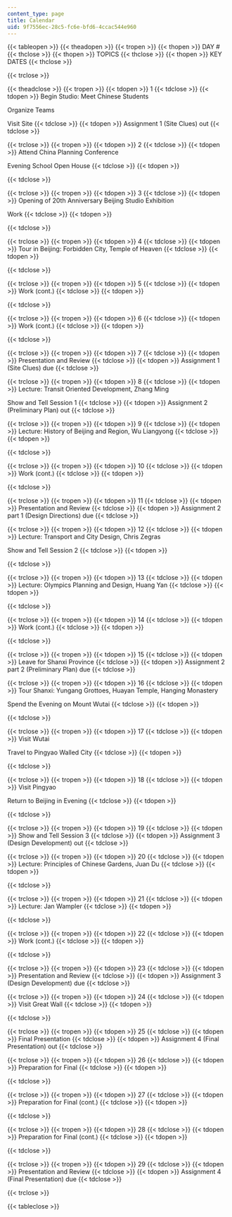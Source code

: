 ```yaml
---
content_type: page
title: Calendar
uid: 9f7556ec-28c5-fc6e-bfd6-4ccac544e960
---
```


{{< tableopen >}}
{{< theadopen >}}
{{< tropen >}}
{{< thopen >}}
DAY #
{{< thclose >}}
{{< thopen >}}
TOPICS
{{< thclose >}}
{{< thopen >}}
KEY DATES
{{< thclose >}}

{{< trclose >}}

{{< theadclose >}}
{{< tropen >}}
{{< tdopen >}}
1
{{< tdclose >}}
{{< tdopen >}}
Begin Studio: Meet Chinese Students  
  
Organize Teams  
  
Visit Site
{{< tdclose >}}
{{< tdopen >}}
Assignment 1 (Site Clues) out
{{< tdclose >}}

{{< trclose >}}
{{< tropen >}}
{{< tdopen >}}
2
{{< tdclose >}}
{{< tdopen >}}
Attend China Planning Conference  
  
Evening School Open House
{{< tdclose >}}
{{< tdopen >}}

{{< tdclose >}}

{{< trclose >}}
{{< tropen >}}
{{< tdopen >}}
3
{{< tdclose >}}
{{< tdopen >}}
Opening of 20th Anniversary Beijing Studio Exhibition  
  
Work
{{< tdclose >}}
{{< tdopen >}}

{{< tdclose >}}

{{< trclose >}}
{{< tropen >}}
{{< tdopen >}}
4
{{< tdclose >}}
{{< tdopen >}}
Tour in Beijing: Forbidden City, Temple of Heaven
{{< tdclose >}}
{{< tdopen >}}

{{< tdclose >}}

{{< trclose >}}
{{< tropen >}}
{{< tdopen >}}
5
{{< tdclose >}}
{{< tdopen >}}
Work (cont.)
{{< tdclose >}}
{{< tdopen >}}

{{< tdclose >}}

{{< trclose >}}
{{< tropen >}}
{{< tdopen >}}
6
{{< tdclose >}}
{{< tdopen >}}
Work (cont.)
{{< tdclose >}}
{{< tdopen >}}

{{< tdclose >}}

{{< trclose >}}
{{< tropen >}}
{{< tdopen >}}
7
{{< tdclose >}}
{{< tdopen >}}
Presentation and Review
{{< tdclose >}}
{{< tdopen >}}
Assignment 1 (Site Clues) due
{{< tdclose >}}

{{< trclose >}}
{{< tropen >}}
{{< tdopen >}}
8
{{< tdclose >}}
{{< tdopen >}}
Lecture: Transit Oriented Development, Zhang Ming  
  
Show and Tell Session 1
{{< tdclose >}}
{{< tdopen >}}
Assignment 2 (Preliminary Plan) out
{{< tdclose >}}

{{< trclose >}}
{{< tropen >}}
{{< tdopen >}}
9
{{< tdclose >}}
{{< tdopen >}}
Lecture: History of Beijing and Region, Wu Liangyong
{{< tdclose >}}
{{< tdopen >}}

{{< tdclose >}}

{{< trclose >}}
{{< tropen >}}
{{< tdopen >}}
10
{{< tdclose >}}
{{< tdopen >}}
Work (cont.)
{{< tdclose >}}
{{< tdopen >}}

{{< tdclose >}}

{{< trclose >}}
{{< tropen >}}
{{< tdopen >}}
11
{{< tdclose >}}
{{< tdopen >}}
Presentation and Review
{{< tdclose >}}
{{< tdopen >}}
Assignment 2 part 1 (Design Directions) due
{{< tdclose >}}

{{< trclose >}}
{{< tropen >}}
{{< tdopen >}}
12
{{< tdclose >}}
{{< tdopen >}}
Lecture: Transport and City Design, Chris Zegras  
  
Show and Tell Session 2
{{< tdclose >}}
{{< tdopen >}}

{{< tdclose >}}

{{< trclose >}}
{{< tropen >}}
{{< tdopen >}}
13
{{< tdclose >}}
{{< tdopen >}}
Lecture: Olympics Planning and Design, Huang Yan
{{< tdclose >}}
{{< tdopen >}}

{{< tdclose >}}

{{< trclose >}}
{{< tropen >}}
{{< tdopen >}}
14
{{< tdclose >}}
{{< tdopen >}}
Work (cont.)
{{< tdclose >}}
{{< tdopen >}}

{{< tdclose >}}

{{< trclose >}}
{{< tropen >}}
{{< tdopen >}}
15
{{< tdclose >}}
{{< tdopen >}}
Leave for Shanxi Province
{{< tdclose >}}
{{< tdopen >}}
Assignment 2 part 2 (Preliminary Plan) due
{{< tdclose >}}

{{< trclose >}}
{{< tropen >}}
{{< tdopen >}}
16
{{< tdclose >}}
{{< tdopen >}}
Tour Shanxi: Yungang Grottoes, Huayan Temple, Hanging Monastery  
  
Spend the Evening on Mount Wutai
{{< tdclose >}}
{{< tdopen >}}

{{< tdclose >}}

{{< trclose >}}
{{< tropen >}}
{{< tdopen >}}
17
{{< tdclose >}}
{{< tdopen >}}
Visit Wutai  
  
Travel to Pingyao Walled City
{{< tdclose >}}
{{< tdopen >}}

{{< tdclose >}}

{{< trclose >}}
{{< tropen >}}
{{< tdopen >}}
18
{{< tdclose >}}
{{< tdopen >}}
Visit Pingyao  
  
Return to Beijing in Evening
{{< tdclose >}}
{{< tdopen >}}

{{< tdclose >}}

{{< trclose >}}
{{< tropen >}}
{{< tdopen >}}
19
{{< tdclose >}}
{{< tdopen >}}
Show and Tell Session 3
{{< tdclose >}}
{{< tdopen >}}
Assignment 3 (Design Development) out
{{< tdclose >}}

{{< trclose >}}
{{< tropen >}}
{{< tdopen >}}
20
{{< tdclose >}}
{{< tdopen >}}
Lecture: Principles of Chinese Gardens, Juan Du
{{< tdclose >}}
{{< tdopen >}}

{{< tdclose >}}

{{< trclose >}}
{{< tropen >}}
{{< tdopen >}}
21
{{< tdclose >}}
{{< tdopen >}}
Lecture: Jan Wampler
{{< tdclose >}}
{{< tdopen >}}

{{< tdclose >}}

{{< trclose >}}
{{< tropen >}}
{{< tdopen >}}
22
{{< tdclose >}}
{{< tdopen >}}
Work (cont.)
{{< tdclose >}}
{{< tdopen >}}

{{< tdclose >}}

{{< trclose >}}
{{< tropen >}}
{{< tdopen >}}
23
{{< tdclose >}}
{{< tdopen >}}
Presentation and Review
{{< tdclose >}}
{{< tdopen >}}
Assignment 3 (Design Development) due
{{< tdclose >}}

{{< trclose >}}
{{< tropen >}}
{{< tdopen >}}
24
{{< tdclose >}}
{{< tdopen >}}
Visit Great Wall
{{< tdclose >}}
{{< tdopen >}}

{{< tdclose >}}

{{< trclose >}}
{{< tropen >}}
{{< tdopen >}}
25
{{< tdclose >}}
{{< tdopen >}}
Final Presentation
{{< tdclose >}}
{{< tdopen >}}
Assignment 4 (Final Presentation) out
{{< tdclose >}}

{{< trclose >}}
{{< tropen >}}
{{< tdopen >}}
26
{{< tdclose >}}
{{< tdopen >}}
Preparation for Final
{{< tdclose >}}
{{< tdopen >}}

{{< tdclose >}}

{{< trclose >}}
{{< tropen >}}
{{< tdopen >}}
27
{{< tdclose >}}
{{< tdopen >}}
Preparation for Final (cont.)
{{< tdclose >}}
{{< tdopen >}}

{{< tdclose >}}

{{< trclose >}}
{{< tropen >}}
{{< tdopen >}}
28
{{< tdclose >}}
{{< tdopen >}}
Preparation for Final (cont.)
{{< tdclose >}}
{{< tdopen >}}

{{< tdclose >}}

{{< trclose >}}
{{< tropen >}}
{{< tdopen >}}
29
{{< tdclose >}}
{{< tdopen >}}
Presentation and Review
{{< tdclose >}}
{{< tdopen >}}
Assignment 4 (Final Presentation) due
{{< tdclose >}}

{{< trclose >}}

{{< tableclose >}}